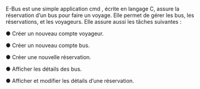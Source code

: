 E-Bus est une simple application cmd , écrite en langage C, assure la réservation
d’un bus pour faire un voyage. Elle permet de gérer les bus, les réservations, et les
voyageurs.
Elle assure aussi les tâches suivantes :

● Créer un nouveau compte voyageur.

● Créer un nouveau compte bus.

● Créer une nouvelle réservation.

● Afficher les détails des bus.

● Afficher et modifier les détails d’une réservation.
